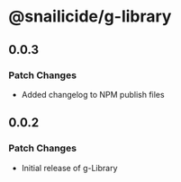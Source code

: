 # @snailicide/g-library

## 0.0.3

### Patch Changes

-   Added changelog to NPM publish files

## 0.0.2

### Patch Changes

-   Initial release of g-Library
